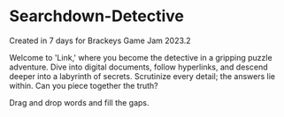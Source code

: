 # Searchdown-Detective

Created in 7 days for Brackeys Game Jam 2023.2

Welcome to 'Link,' where you become the detective in a gripping puzzle adventure. Dive into digital documents, follow hyperlinks, and descend deeper into a labyrinth of secrets. Scrutinize every detail; the answers lie within. Can you piece together the truth?

Drag and drop words and fill the gaps.
